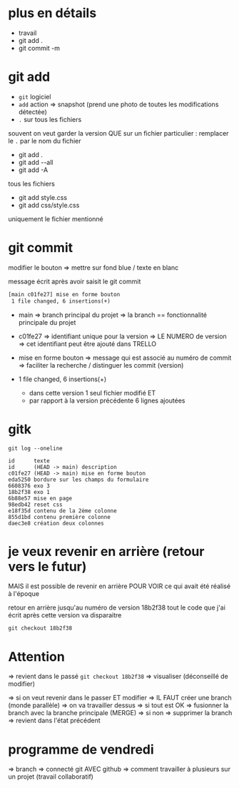# plus en détails 

- travail
- git add .
- git commit -m 

# git add

- `git`  logiciel
- `add` action => snapshot (prend une photo de toutes les modifications détectée)
- `.` sur tous les fichiers


souvent on veut garder la version QUE sur un fichier particulier : remplacer le `.` par le nom du fichier 

- git add .
- git add --all
- git add -A

tous les fichiers 

- git add style.css
- git add css/style.css

uniquement le fichier mentionné


# git commit 

modifier le bouton => mettre sur fond blue / texte en blanc

message écrit après avoir saisit le git commit 

```txt
[main c01fe27] mise en forme bouton
 1 file changed, 6 insertions(+)
```

- main => branch principal du projet 
       => la branch == fonctionnalité principale du projet 

- c01fe27 => identifiant unique pour la version => LE NUMERO de version
       => cet identifiant peut être ajouté dans TRELLO 

- mise en forme bouton => message qui est associé au numéro de commit 
        => faciliter la recherche / distinguer les commit (version)

-  1 file changed, 6 insertions(+)
    - dans cette version 1 seul fichier modifié ET 
    - par rapport à la version précédente 6 lignes ajoutées


# gitk 

```
git log --oneline
```

```
id      texte 
id      (HEAD -> main) description 
c01fe27 (HEAD -> main) mise en forme bouton
eda5250 bordure sur les champs du formulaire
6608376 exo 3
18b2f38 exo 1
6b88e57 mise en page
98edb42 reset css
e18f35d contenu de la 2ème colonne
855d1bd contenu première colonne
daec3e8 création deux colonnes
```

# je veux revenir en arrière (retour vers le futur)

MAIS il est possible de revenir en arrière POUR VOIR ce qui avait été réalisé à l'époque 

retour en arrière jusqu'au numéro de version 18b2f38
tout le code que j'ai écrit après cette version va disparaitre

```
git checkout 18b2f38
```

# Attention 

=> revient dans le passé `git checkout 18b2f38` => visualiser (déconseillé de modifier)

=> si on veut revenir dans le passer ET modifier => IL FAUT créer une branch (monde parallèle)
=> on va travailler dessus => si tout est OK => fusionner la branch avec la branche principale (MERGE)
=> si non => supprimer la branch => revient dans l'état précédent 

# programme de vendredi

=> branch 
=> connecté git AVEC github 
=> comment travailler à plusieurs sur un projet (travail collaboratif)
